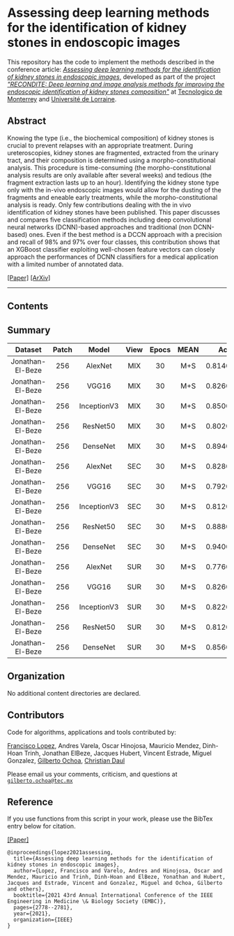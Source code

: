 # Assessing deep learning methods for the identification of kidney stones in endoscopic images

This repository has the code to implement the methods described in the conference article: [*Assessing deep learning methods for the identification of kidney stones in endoscopic images*](https://ieeexplore.ieee.org/abstract/document/9630211), developed as part of the project [*"RECONDITE: Deep learning and image analysis methods for improving the endoscopic identification of kidney stones composition"*](https://www.researchgate.net/project/RECONDITE-Deep-learning-and-image-analysis-methods-for-improving-the-endoscopic-identification-of-kidney-stones-composition) at [Tecnologico de Monterrey](https://tec.mx/en) and [Université de Lorraine](http://www.univ-lorraine.fr). 



## Abstract
Knowing the type (i.e., the biochemical composition) of kidney stones is crucial to prevent relapses with an appropriate treatment. During ureteroscopies, kidney stones are fragmented, extracted from the urinary tract, and their composition is determined using a morpho-constitutional analysis. This procedure is time-consuming (the morpho-constitutional analysis results are only available after several weeks) and tedious (the fragment extraction lasts up to an hour). Identifying the kidney stone type only with the in-vivo endoscopic images would allow for the dusting of the fragments and eneable early treatments, while the morpho-constitutional analysis is ready. Only few contributions dealing with the in vivo identification of kidney stones have been published. This paper discusses and compares five classification methods including deep convolutional neural networks (DCNN)-based approaches and traditional (non DCNN-based) ones. Even if the best method is a DCCN approach with a precision and recall of 98% and 97% over four classes, this contribution shows that an XGBoost classifier exploiting well-chosen feature vectors can closely approach the performances of DCNN classifiers for a medical application with a limited number of annotated data.

[[Paper]](https://ieeexplore.ieee.org/abstract/document/9630211) [[ArXiv]](https://arxiv.org/pdf/2103.01146)




---

## Contents

 
 
 
## Summary 

|      Dataset     | Patch |    Model    | View | Epocs | MEAN |    Acuracy    |   Precision   |     Recall    |    F1-Score   |      ROC      | Rounds |
|:----------------:|:-----:|:-----------:|:----:|:-----:|:----:|:-------------:|:-------------:|:-------------:|:-------------:|:-------------:|:------:|
| Jonathan-El-Beze |  256  |   AlexNet   |  MIX |   30  |  M+S | 0.8140+0.0378 | 0.8300+0.0184 | 0.8136+0.0359 | 0.8093+0.0384 | 0.8880+0.0217 |    5   |
| Jonathan-El-Beze |  256  |    VGG16    |  MIX |   30  |  M+S | 0.8260+0.0134 | 0.8543+0.0022 | 0.8256+0.0170 | 0.8223+0.0170 | 0.8943+0.0116 |    5   |
| Jonathan-El-Beze |  256  | InceptionV3 |  MIX |   30  |  M+S | 0.8500+0.0187 | 0.8666+0.0138 | 0.8513+0.0157 | 0.8503+0.0160 | 0.9096+0.0095 |    5   |
| Jonathan-El-Beze |  256  |   ResNet50  |  MIX |   30  |  M+S | 0.8020+0.0268 | 0.8303+0.0082 | 0.8033+0.0261 | 0.7996+0.0253 | 0.8806+0.0164 |    5   |
| Jonathan-El-Beze |  256  |   DenseNet  |  MIX |   30  |  M+S | 0.8940+0.0089 | 0.9066+0.0046 | 0.8960+0.0082 | 0.8950+0.0091 | 0.9383+0.0046 |    5   |
| Jonathan-El-Beze |  256  |   AlexNet   |  SEC |   30  |  M+S | 0.8280+0.0622 | 0.8493+0.0420 | 0.8293+0.0635 | 0.8193+0.0770 | 0.8986+0.0384 |    5   |
| Jonathan-El-Beze |  256  |    VGG16    |  SEC |   30  |  M+S | 0.7920+0.0217 | 0.8276+0.0201 | 0.7890+0.0217 | 0.7683+0.0348 | 0.8726+0.0137 |    5   |
| Jonathan-El-Beze |  256  | InceptionV3 |  SEC |   30  |  M+S | 0.8120+0.0268 | 0.8823+0.0052 | 0.8126+0.0171 | 0.8140+0.0276 | 0.8883+0.0149 |    5   |
| Jonathan-El-Beze |  256  |   ResNet50  |  SEC |   30  |  M+S | 0.8880+0.0602 | 0.8990+0.0524 | 0.8830+0.0585 | 0.8820+0.0620 | 0.9306+0.0361 |    5   |
| Jonathan-El-Beze |  256  |   DenseNet  |  SEC |   30  |  M+S | 0.9400+0.0000 | 0.9466+0.0000 | 0.9350+0.0000 | 0.9350+0.0000 | 0.9610+0.0022 |    5   |
| Jonathan-El-Beze |  256  |   AlexNet   |  SUR |   30  |  M+S | 0.7760+0.0622 | 0.7910+0.0420 | 0.7760+0.0635 | 0.7723+0.0770 | 0.8653+0.0770 |    5   |
| Jonathan-El-Beze |  256  |    VGG16    |  SUR |   30  |  M+S | 0.8260+0.0217 | 0.8593+0.0201 | 0.8276+0.0217 | 0.8280+0.0348 | 0.8976+0.0137 |    5   |
| Jonathan-El-Beze |  256  | InceptionV3 |  SUR |   30  |  M+S | 0.8220+0.0268 | 0.8403+0.0052 | 0.8263+0.0171 | 0.8193+0.0276 | 0.8946+0.0149 |    5   |
| Jonathan-El-Beze |  256  |   ResNet50  |  SUR |   30  |  M+S | 0.8120+0.0602 | 0.8380+0.0524 | 0.8113+0.0585 | 0.8116+0.0620 | 0.8863+0.0361 |    5   |
| Jonathan-El-Beze |  256  |   DenseNet  |  SUR |   30  |  M+S | 0.8560+0.0000 | 0.8620+0.0000 | 0.8560+0.0000 | 0.8540+0.0000 | 0.9133+0.0022 |    5   |
 
## Organization

No additional content directories are declared. 


## Contributors

Code for algorithms, applications and tools contributed by:

[Francisco Lopez](https://scholar.google.es/citations?user=IlG06bYAAAAJ&hl=es), Andres Varela, Oscar Hinojosa, Mauricio Mendez, Dinh-Hoan Trinh, Jonathan ElBeze, Jacques Hubert, Vincent Estrade, Miguel Gonzalez, [Gilberto Ochoa](https://scholar.google.com/citations?user=DDtiliwAAAAJ&hl=en&authuser=1), [Christian Daul](https://scholar.google.com/citations?user=XPH6u74AAAAJ&hl=en&authuser=1)

Please email us your comments, criticism, and questions at [`gilberto.ochoa@tec.mx`](mailto:gilberto.ochoa@tec.mx?subject=[GitHub]%20ks-baseline%20repository)


## Reference

If you use functions from this script in your work, please use the BibTex entry below for citation.

[[Paper]](https://ieeexplore.ieee.org/abstract/document/9630211)

```
@inproceedings{lopez2021assessing,
  title={Assessing deep learning methods for the identification of kidney stones in endoscopic images},
  author={Lopez, Francisco and Varelo, Andres and Hinojosa, Oscar and Mendez, Mauricio and Trinh, Dinh-Hoan and ElBeze, Yonathan and Hubert, Jacques and Estrade, Vincent and Gonzalez, Miguel and Ochoa, Gilberto and others},
  booktitle={2021 43rd Annual International Conference of the IEEE Engineering in Medicine \& Biology Society (EMBC)},
  pages={2778--2781},
  year={2021},
  organization={IEEE}
}
```
